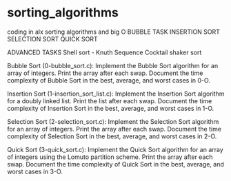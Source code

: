 # sorting_algorithms
coding in alx
sorting algorithms and big O
BUBBLE TASK
INSERTION SORT
SELECTION SORT
QUICK SORT

ADVANCED TASKS
 Shell sort - Knuth Sequence
 Cocktail shaker sort

Bubble Sort (0-bubble_sort.c):
Implement the Bubble Sort algorithm for an array of integers.
Print the array after each swap.
Document the time complexity of Bubble Sort in the best, average, and worst cases in 0-O.

Insertion Sort (1-insertion_sort_list.c):
Implement the Insertion Sort algorithm for a doubly linked list.
Print the list after each swap.
Document the time complexity of Insertion Sort in the best, average, and worst cases in 1-O.

Selection Sort (2-selection_sort.c):
Implement the Selection Sort algorithm for an array of integers.
Print the array after each swap.
Document the time complexity of Selection Sort in the best, average, and worst cases in 2-O.

Quick Sort (3-quick_sort.c):
Implement the Quick Sort algorithm for an array of integers using the Lomuto partition scheme.
Print the array after each swap.
Document the time complexity of Quick Sort in the best, average, and worst cases in 3-O. 
